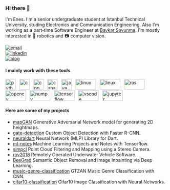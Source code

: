 ### Hi there 👋

I'm Enes. I'm a senior undergraduate student at Istanbul Technical University, studing Electronics and Communication Engineering. Also I'm working as a part-time Software Engineer at [Baykar Savunma](https://www.baykarsavunma.com/index.php). I'm mostly interested in :robot: robotics and :camera: computer vision. 

[![email](https://img.shields.io/badge/mail-blue?style=flat&logo=gmail)](mailto:ensdmrg@gmail.com) <br>
[![linkedin](https://img.shields.io/badge/linkedin-red?style=flat&logo=linkedin)](https://www.linkedin.com/in/enesdemirag) <br>
[![blog](https://img.shields.io/badge/blog-yellow?style=flat&logo=medium)](http://enesdemirag.github.io) <br>

#### I mainly work with these tools
<img src="https://www.vectorlogo.zone/logos/python/python-icon.svg" alt="python" width="32" height="32"/> &nbsp;
<img src="https://devicons.github.io/devicon/devicon.git/icons/c/c-original.svg" alt="c" width="32" height="32"/> &nbsp;
<img src="https://devicons.github.io/devicon/devicon.git/icons/cplusplus/cplusplus-original.svg" alt="cpp" width="32" height="32"/> &nbsp;
<img src="https://devicons.github.io/devicon/devicon.git/icons/csharp/csharp-original.svg" alt="csharp" width="32" height="32"/> &nbsp;
<img src="https://devicons.github.io/devicon/devicon.git/icons/java/java-original-wordmark.svg" alt="java" width="32" height="32"/> &nbsp;
<img src="https://www.vectorlogo.zone/logos/linux/linux-ar21.svg" alt="linux" width="64" height="32"/> &nbsp;
<img src="https://www.vectorlogo.zone/logos/git-scm/git-scm-ar21.svg" alt="linux" width="64" height="32"/> &nbsp;
<img src="https://raw.githubusercontent.com/ros-infrastructure/artwork/master/ros_logo.svg" alt="ros" width="64" height="32"/> &nbsp;
<img src="https://www.vectorlogo.zone/logos/opencv/opencv-ar21.svg" alt="opencv" width="64" height="32"/> &nbsp;
<img src="https://www.vectorlogo.zone/logos/numpy/numpy-ar21.svg" alt="numpy" width="64" height="32" /> &nbsp;
<img src="https://www.vectorlogo.zone/logos/tensorflow/tensorflow-ar21.svg" alt="tensorflow" width="64" height="32" /> &nbsp;
<img src="https://www.vectorlogo.zone/logos/visualstudio_code/visualstudio_code-ar21.svg" alt="vscode" width="64" height="32"/> &nbsp;
<img src="https://www.vectorlogo.zone/logos/jupyter/jupyter-ar21.svg" alt="jupyter" width="64" height="32"/>

#### Here are some of my projects
- [mapGAN](https://github.com/enesdemirag/mapGAN) Generative Adversarial Network model for generating 2D heightmaps.
- [gate-detection](https://github.com/enesdemirag/gate-detection) Custom Object Detection with Faster R-CNN.
- [neuraldart](https://github.com/enesdemirag/neuraldart) Neural Network (MLP) Library for Dart.
- [ml-notes](https://github.com/enesdemirag/ml-notes) Machine Learning Projects and Notes with Tensorflow. 
- [simpcl](https://github.com/enesdemirag/simpcl) Point Cloud Filtering and Mapping using a Stereo Camera.
- [rov2018](https://github.com/iturov/rov2018) Remotely Operated Underwater Vehicle Software.
- [BeeGrad](https://github.com/BeeGrad/semantic-object-removal) Semantic Object Removal and Image Inpainting via Deep Learning.
- [music-genre-classification](https://github.com/enesdemirag/music-genre-classification) GTZAN Music Genre Classification with CNN.
- [cifar10-classification](https://github.com/enesdemirag/cifar10-classification) Cifar10 Image Classification with Neural Networks.
